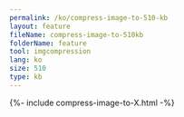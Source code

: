 ```yaml
---
permalink: /ko/compress-image-to-510-kb
layout: feature
fileName: compress-image-to-510kb
folderName: feature
tool: imgcompression
lang: ko
size: 510
type: kb
---
```


{%- include compress-image-to-X.html -%}
